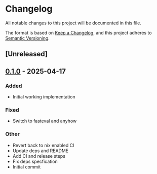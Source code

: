 # Changelog

All notable changes to this project will be documented in this file.

The format is based on [Keep a Changelog](https://keepachangelog.com/en/1.0.0/),
and this project adheres to [Semantic Versioning](https://semver.org/spec/v2.0.0.html).

## [Unreleased]

## [0.1.0](https://github.com/quantinuum-dev/tkr_qulacs_worker/releases/tag/v0.1.0) - 2025-04-17

### Added

- Initial working implementation

### Fixed

- Switch to fasteval and anyhow

### Other

- Revert back to nix enabled CI
- Update deps and README
- Add CI and release steps
- Fix deps specfication
- Initial commit
